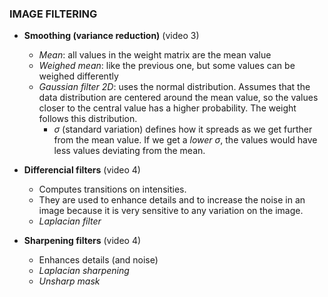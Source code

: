 ### IMAGE FILTERING 

* **Smoothing (variance reduction)** (video 3)
    * _Mean_: all values in the weight matrix are the mean value
    * _Weighed mean_: like the previous one, but some values can be weighed differently
    * _Gaussian filter 2D_: uses the normal distribution. Assumes that the data distribution are centered around the mean value, so the values closer to the central value has a higher probability. The weight follows this distribution.
        * $\sigma$ (standard variation) defines how it spreads as we get further from the mean value. If we get a _lower_ $\sigma$, the values would have less values deviating from the mean.
        
* **Differencial filters** (video 4)
    * Computes transitions on intensities.
    * They are used to enhance details and to increase the noise in an image because it is very sensitive to any variation on the image.
    * _Laplacian filter_
     
* **Sharpening filters** (video 4)
    * Enhances details (and noise)
    * _Laplacian sharpening_
    * _Unsharp mask_
